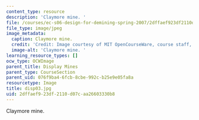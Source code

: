 ```yaml
---
content_type: resource
description: 'Claymore mine. '
file: /courses/ec-s06-design-for-demining-spring-2007/2dffaef923df2110d07caa26603330b8_disp03.jpg
file_type: image/jpeg
image_metadata:
  caption: Claymore mine.
  credit: 'Credit: Image courtesy of MIT OpenCourseWare, course staff, and students.'
  image-alt: 'Claymore mine. '
learning_resource_types: []
ocw_type: OCWImage
parent_title: Display Mines
parent_type: CourseSection
parent_uid: 076f9ba4-6fcb-8cbe-992c-b25e9e05fa8a
resourcetype: Image
title: disp03.jpg
uid: 2dffaef9-23df-2110-d07c-aa26603330b8
---
```

Claymore mine. 

